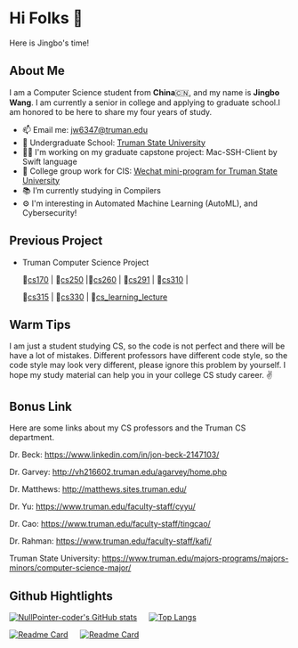 # Hi Folks 👋

Here is Jingbo's time!

## About Me
I am a Computer Science student from **China**🇨🇳, and my name is **Jingbo Wang**. I am currently a senior in college and applying to graduate school.I am honored to be here to share my four years of study.

- 📫 Email me: jw6347@truman.edu
- 🏫 Undergraduate School: [Truman State University](https://www.truman.edu/)
- 👨‍🎓 I'm working on my graduate capstone project: Mac-SSH-Client by Swift language
- 🔭 College group work for CIS:  [Wechat mini-program for Truman State University](https://github.com/The-Fabulous-Truman-Developer)
- 📚 I’m currently studying in Compilers
- ⚙️ I'm interesting in Automated Machine Learning (AutoML), and Cybersecurity!


## Previous Project

- Truman Computer Science Project

    📎[cs170](https://github.com/NullPointer-coder/cs170)  |  📎[cs250](https://github.com/NullPointer-coder/cs250) |📎[cs260](https://github.com/NullPointer-coder/cs260) | 📎[cs291](https://github.com/NullPointer-coder/cs291) | 📎[cs310](https://github.com/NullPointer-coder/cs310) |

    📎[cs315](https://github.com/NullPointer-coder/cs315) | 📎[cs330](https://github.com/TheRealMilesLee/CS-315) | 📎[cs_learning_lecture](https://github.com/NullPointer-coder/cs_learning_lecture)

## Warm Tips

I am just a student studying CS, so the code is not perfect and there will be have a lot of mistakes. Different professors have different code style, so the code style may look very different, please ignore this problem by yourself. I hope my study material can help you in your college CS study career. ✌️

## Bonus Link

Here are some links about my CS professors and the Truman CS department.

Dr. Beck: <https://www.linkedin.com/in/jon-beck-2147103/>

Dr. Garvey: <http://vh216602.truman.edu/agarvey/home.php>

Dr. Matthews: <http://matthews.sites.truman.edu/>

Dr. Yu: <https://www.truman.edu/faculty-staff/cyyu/>

Dr. Cao: <https://www.truman.edu/faculty-staff/tingcao/>

Dr. Rahman: <https://www.truman.edu/faculty-staff/kafi/>

Truman State University: <https://www.truman.edu/majors-programs/majors-minors/computer-science-major/>


## Github Hightlights

[![NullPointer-coder's GitHub stats](https://github-readme-stats.vercel.app/api?username=NullPointer-coder&show_icons=true&theme=radical)](https://github.com/anuraghazra/github-readme-stats) &emsp; [![Top Langs](https://github-readme-stats.vercel.app/api/top-langs/?username=NullPointer-coder&theme=radical&langs_count=4)](https://github.com/anuraghazra/github-readme-stats)

[![Readme Card](https://github-readme-stats.vercel.app/api/pin/?username=TheRealMilesLee&repo=WechatDeveloper&show_icons=true&theme=tokyonight)](https://github.com/The-Fabulous-Truman-Developer/WechatDeveloper) &emsp; [![Readme Card](https://github-readme-stats.vercel.app/api/pin/?username=NullPointer-coder&repo=Mac-SSH-Client&show_icons=true&theme=tokyonight)](https://github.com/NullPointer-coder/Mac-SSH-Client)
